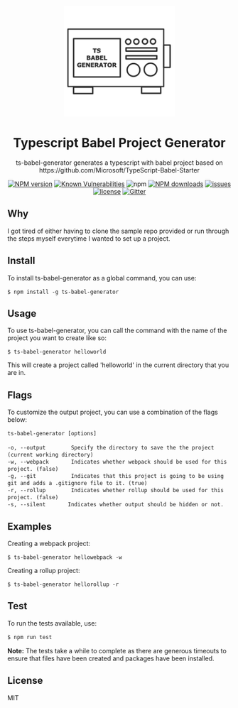 <p align="center">
  <img width="250" height="250" src="https://github.com/robertcorponoi/graphics/blob/master/ts-babel-generator/ts-babel-generator-logo.png?raw=true">
</p>

<h1 align="center">Typescript Babel Project Generator</h1>

<p align="center">ts-babel-generator generates a typescript with babel project based on https://github.com/Microsoft/TypeScript-Babel-Starter<p>

<div align="center">

  [![NPM version](https://img.shields.io/npm/v/ts-babel-generator.svg?style=flat)](https://www.npmjs.com/package/ts-babel-generator)
  [![Known Vulnerabilities](https://snyk.io/test/github/robertcorponoi/ts-babel-generator/badge.svg)](https://snyk.io/test/github/robertcorponoi/ts-babel-generator)
  ![npm](https://img.shields.io/npm/dt/ts-babel-generator)
  [![NPM downloads](https://img.shields.io/npm/dm/ts-babel-generator.svg?style=flat)](https://www.npmjs.com/package/ts-babel-generator)
  <a href="https://badge.fury.io/js/ts-babel-generator"><img src="https://img.shields.io/github/issues/robertcorponoi/ts-babel-generator.svg" alt="issues" height="18"></a>
  <a href="https://badge.fury.io/js/ts-babel-generator"><img src="https://img.shields.io/github/license/robertcorponoi/ts-babel-generator.svg" alt="license" height="18"></a>
  [![Gitter](https://badges.gitter.im/gitterHQ/gitter.svg)](https://gitter.im/robertcorponoi)

</div>

## **Why**

I got tired of either having to clone the sample repo provided or run through the steps myself everytime I wanted to set up a project.

## **Install**

To install ts-babel-generator as a global command, you can use:

```shell
$ npm install -g ts-babel-generator
```

## **Usage**

To use ts-babel-generator, you can call the command with the name of the project you want to create like so:

```shell
$ ts-babel-generator helloworld
```

This will create a project called 'helloworld' in the current directory that you are in.

## **Flags**

To customize the output project, you can use a combination of the flags below:

```
ts-babel-generator [options]

-o, --output        Specify the directory to save the the project (current working directory)
-w, --webpack       Indicates whether webpack should be used for this project. (false)
-g, --git           Indicates that this project is going to be using git and adds a .gitignore file to it. (true)
-r, --rollup        Indicates whether rollup should be used for this project. (false)
-s, --silent       Indicates whether output should be hidden or not.
```

## **Examples**

Creating a webpack project:

```shell
$ ts-babel-generator hellowebpack -w
```

Creating a rollup project:

```shell
$ ts-babel-generator hellorollup -r
```

## **Test**

To run the tests available, use:

```bash
$ npm run test
```

**Note:** The tests take a while to complete as there are generous timeouts to ensure that files have been created and packages have been installed.

## **License**

MIT